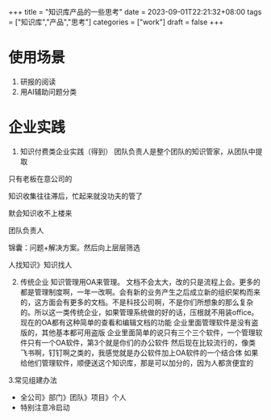 +++
title = "知识库产品的一些思考"
date = 2023-09-01T22:21:32+08:00
tags = ["知识库","产品","思考"]
categories = ["work"]
draft = false
+++

# 使用场景
1. 研报的阅读
2. 用AI辅助问题分类

# 企业实践
1. 知识付费类企业实践（得到）
团队负责人是整个团队的知识管家，从团队中提取

只有老板在意公司的

知识收集往往滞后，忙起来就没功夫的管了

默会知识收不上楼来

团队负责人

锦囊：问题+解决方案。然后向上层层筛选

人找知识》知识找人

2. 传统企业
知识管理用OA来管理。
文档不会太大，改的只是流程上会。更多的都是管理制度啊，一年一改啊。会有新的业务产生之后成立新的组织架构而来的，这方面会有更多的文档。不是科技公司啊，不是你们所想象的那么复杂的。所以这一类传统企业，如果管理系统做的好的话，压根就不用装office。现在的OA都有这种简单的查看和编辑文档的功能
企业里面管理软件是没有盗版的，其他基本都可用盗版
企业里面简单的说只有三个三个软件，一个管理软件只有一个OA软件，第3个就是你们的办公软件
然后现在比较流行的，像类飞书啊，钉钉啊之类的，我感觉就是办公软件加上OA软件的一个结合体
如果给他们管理软件，顺便送这个知识库，那是可以加分的，因为人都贪便宜的

3.常见组建办法
- 全公司》部门》团队》项目》个人
- 特别注意冷启动